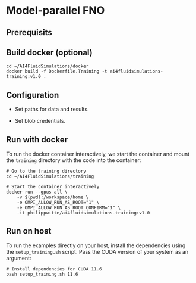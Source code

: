 # Model-parallel FNO

## Prerequisits

## Build docker (optional)

```
cd ~/AI4FluidSimulations/docker
docker build -f Dockerfile.Training -t ai4fluidsimulations-training:v1.0 .
```

## Configuration

- Set paths for data and results.

- Set blob credentials.

## Run with docker

To run the docker container interactively, we start the container and mount the `training` directory with the code into the container:

```
# Go to the training directory
cd ~/AI4FluidSimulations/training

# Start the container interactively
docker run --gpus all \
    -v $(pwd):/workspace/home \
    -e OMPI_ALLOW_RUN_AS_ROOT="1" \
    -e OMPI_ALLOW_RUN_AS_ROOT_CONFIRM="1" \
    -it philippwitte/ai4fluidsimulations-training:v1.0
```

## Run on host

To run the examples directly on your host, install the dependencies using the `setup_training.sh` script. Pass the CUDA version of your system as an argument:

```
# Install dependencies for CUDA 11.6
bash setup_training.sh 11.6
```